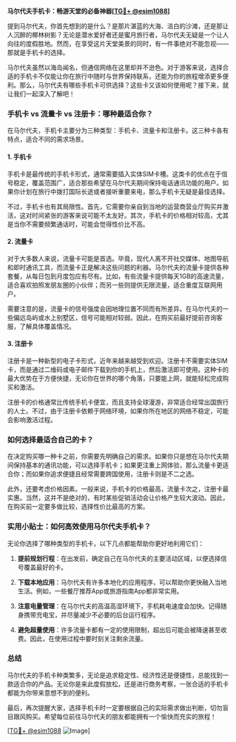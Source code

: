 **马尔代夫手机卡：畅游天堂的必备神器[[TG💪+ @esim1088](https://t.me/s/esim1088)]**

提到马尔代夫，你首先想到的是什么？是那片湛蓝的大海、洁白的沙滩，还是那让人沉醉的椰林树影？无论是潜水爱好者还是蜜月旅行者，马尔代夫无疑是一个让人向往的度假胜地。然而，在享受这片天堂美景的同时，有一件事绝对不能忽视——那就是手机卡的选择。

马尔代夫虽然以海岛闻名，但通信网络在这里却并不逊色。对于游客来说，选择合适的手机卡不仅能让你在旅行中随时与世界保持联系，还能为你的旅程增添更多便利。那么，马尔代夫有哪些手机卡可供选择？这些卡又该如何使用呢？接下来，就让我们一起深入了解吧！

### 手机卡 vs 流量卡 vs 注册卡：哪种最适合你？

在马尔代夫，手机卡主要分为三种类型：手机卡、流量卡和注册卡。这三种卡各有特点，适合不同的需求场景。

#### 1. 手机卡

手机卡是最传统的手机卡形式，通常需要插入实体SIM卡槽。这类卡的优点在于信号稳定，覆盖范围广，适合那些希望在马尔代夫期间保持电话通讯功能的用户。如果你计划在旅行中拨打国际长途或者接听重要来电，那么手机卡无疑是最佳选择。

不过，手机卡也有其局限性。首先，它需要你亲自到当地的运营商营业厅购买并激活，这对时间紧张的游客来说可能不太友好。其次，手机卡的价格相对较高，尤其是当你不需要频繁通话时，可能会觉得性价比不高。

#### 2. 流量卡

对于大多数人来说，流量卡可能是首选。毕竟，现代人离不开社交媒体、地图导航和即时通讯工具，而流量卡正是解决这些问题的利器。马尔代夫的流量卡提供各种套餐，从每日包到月度包应有尽有。比如，有些流量卡提供每天1GB的高速流量，适合喜欢拍照发朋友圈的小伙伴；而另一些则提供无限流量，适合重度互联网用户。

需要注意的是，流量卡的信号强度会因地理位置不同而有所差异。在马尔代夫的一些偏远岛屿或水上别墅区，信号可能相对较弱。因此，在购买前最好提前咨询客服，了解具体覆盖情况。

#### 3. 注册卡

注册卡是一种新型的电子卡形式，近年来越来越受到欢迎。注册卡不需要实体SIM卡，而是通过二维码或电子邮件下载到你的手机上，然后激活即可使用。这种卡的最大优势在于方便快捷，无论你在世界的哪个角落，只要能上网，就能轻松完成购买和激活。

注册卡的价格通常比传统手机卡便宜，而且支持全球漫游，非常适合经常出国旅行的人士。不过，由于注册卡依赖于网络环境，如果你所在地区的网络不稳定，可能会影响激活过程。

### 如何选择最适合自己的卡？

在决定购买哪一种卡之前，你需要先明确自己的需求。如果你只是想在马尔代夫期间保持基本的通讯功能，可以选择手机卡；如果更注重上网体验，那么流量卡更适合你；而如果你追求便捷且经常需要跨国使用，注册卡则是不二之选。

此外，还要考虑价格因素。一般来说，手机卡的价格最高，流量卡次之，注册卡最实惠。当然，这并不是绝对的，有时某些促销活动会让价格产生较大波动。因此，在购买前一定要多做比较，选择性价比最高的方案。

### 实用小贴士：如何高效使用马尔代夫手机卡？

无论你选择了哪种类型的手机卡，以下几点都能帮助你更好地利用它们：

1. **提前规划行程**：在出发前，确定自己在马尔代夫的主要活动区域，以便选择信号覆盖最好的卡。
   
2. **下载本地应用**：马尔代夫有许多本地化的应用程序，可以帮助你更快融入当地生活。例如，一些餐厅推荐App或旅游指南App都非常实用。

3. **注意电量管理**：在马尔代夫的高温高湿环境下，手机耗电速度会加快。记得随身携带充电宝，并尽量减少不必要的后台运行程序。

4. **避免超量使用**：许多流量卡都有一定的使用限制，超出后可能会被降速甚至收费。因此，在使用过程中要时刻关注剩余流量。

### 总结

马尔代夫的手机卡种类繁多，无论是追求稳定性、经济性还是便捷性，总能找到一款适合你的产品。无论你是来此度假放松，还是进行商务考察，一张合适的手机卡都能为你带来意想不到的便利。

最后，再次提醒大家，选择手机卡时一定要根据自己的实际需求做出判断，切勿盲目跟风购买。希望每位前往马尔代夫的朋友都能拥有一个愉快而充实的旅程！

[[TG💪+ @esim1088](https://t.me/s/esim1088) ![Image](https://i.postimg.cc/4NQfJmqS/Snipaste-2025-05-13-00-14-12.png)]